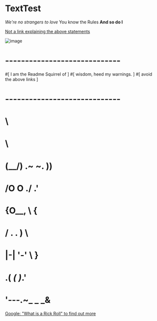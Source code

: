 # TextTest
*We're no strangers to love*
You know the Rules
**And so do I**

[Not a link explaining the above statements](https://www.youtube.com/watch?v=dQw4w9WgXcQ)

![image](https://variety.com/wp-content/uploads/2021/07/Rick-Astley-Never-Gonna-Give-You-Up.png?w=681&h=383&crop=1&resize=450%2C253)


# -----------------------------
#[ I am the Readme Squirrel of ] 
#[ wisdom, heed my warnings.   ]
#[ avoid the above links       ]
# -----------------------------
#
#  \
#   \ 
#    (\__/)  .~    ~. ))
#   /O O  ./      .'
#  {O__,   \    {
#    / .  . )    \
#    |-| '-' \    }
#   .(   _(   )_.'
#  '---.~_ _ _&


[Google: "What is a Rick Roll" to find out more](https://www.youtube.com/watch?v=dQw4w9WgXcQ)

